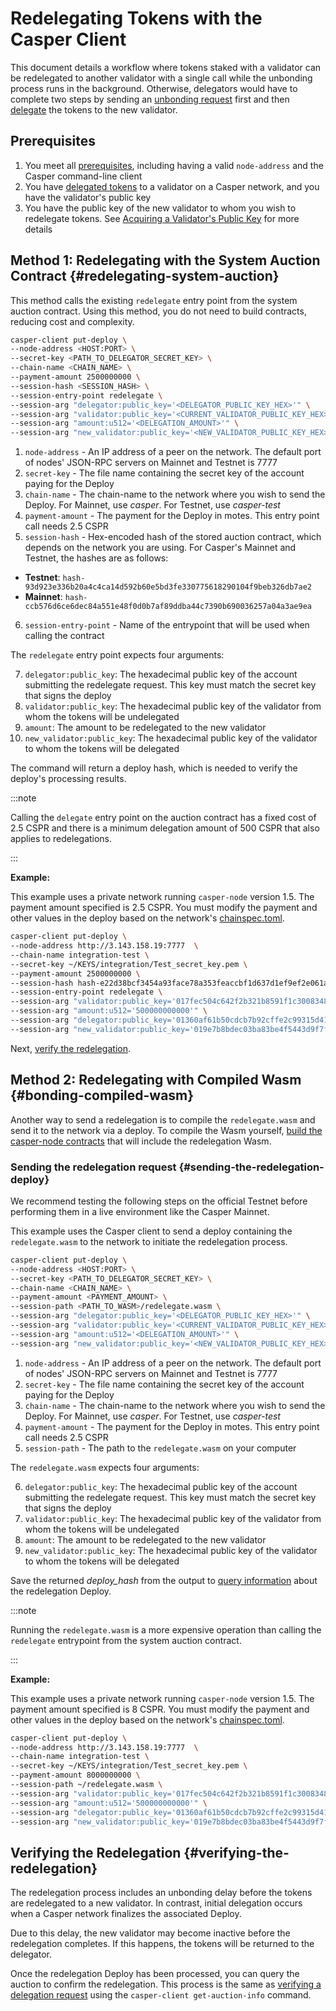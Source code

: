 # Redelegating Tokens with the Casper Client

This document details a workflow where tokens staked with a validator can be redelegated to another validator with a single call while the unbonding process runs in the background. Otherwise, delegators would have to complete two steps by sending an [unbonding request](./undelegate.md) first and then [delegate](./delegate.md) the tokens to the new validator.

## Prerequisites

1. You meet all [prerequisites](../prerequisites.md), including having a valid `node-address` and the Casper command-line client
2. You have [delegated tokens](./delegate.md) to a validator on a Casper network, and you have the validator's public key
3. You have the public key of the new validator to whom you wish to redelegate tokens. See [Acquiring a Validator's Public Key](./delegate.md#acquiring-a-validators-public-key) for more details

## Method 1: Redelegating with the System Auction Contract {#redelegating-system-auction}

This method calls the existing `redelegate` entry point from the system auction contract. Using this method, you do not need to build contracts, reducing cost and complexity.

```bash
casper-client put-deploy \
--node-address <HOST:PORT> \
--secret-key <PATH_TO_DELEGATOR_SECRET_KEY> \
--chain-name <CHAIN_NAME> \
--payment-amount 2500000000 \
--session-hash <SESSION_HASH> \
--session-entry-point redelegate \
--session-arg "delegator:public_key='<DELEGATOR_PUBLIC_KEY_HEX>'" \
--session-arg "validator:public_key='<CURRENT_VALIDATOR_PUBLIC_KEY_HEX>'" \
--session-arg "amount:u512='<DELEGATION_AMOUNT>'" \
--session-arg "new_validator:public_key='<NEW_VALIDATOR_PUBLIC_KEY_HEX>'"
```

1. `node-address` - An IP address of a peer on the network. The default port of nodes' JSON-RPC servers on Mainnet and Testnet is 7777
2. `secret-key` - The file name containing the secret key of the account paying for the Deploy
3. `chain-name` - The chain-name to the network where you wish to send the Deploy. For Mainnet, use *casper*. For Testnet, use *casper-test*
4. `payment-amount` - The payment for the Deploy in motes. This entry point call needs 2.5 CSPR
5. `session-hash` - Hex-encoded hash of the stored auction contract, which depends on the network you are using. For Casper's Mainnet and Testnet, the hashes are as follows:

- **Testnet**: `hash-93d923e336b20a4c4ca14d592b60e5bd3fe330775618290104f9beb326db7ae2`
- **Mainnet**: `hash-ccb576d6ce6dec84a551e48f0d0b7af89ddba44c7390b690036257a04a3ae9ea`

6. `session-entry-point` - Name of the entrypoint that will be used when calling the contract

The `redelegate` entry point expects four arguments:

7. `delegator:public_key`: The hexadecimal public key of the account submitting the redelegate request. This key must match the secret key that signs the deploy
8. `validator:public_key`: The hexadecimal public key of the validator from whom the tokens will be undelegated 
9. `amount`: The amount to be redelegated to the new validator
10. `new_validator:public_key`: The hexadecimal public key of the validator to whom the tokens will be delegated

The command will return a deploy hash, which is needed to verify the deploy's processing results.

:::note

Calling the `delegate` entry point on the auction contract has a fixed cost of 2.5 CSPR and there is a minimum delegation amount of 500 CSPR that also applies to redelegations.

:::

**Example:**

This example uses a private network running `casper-node` version 1.5. The payment amount specified is 2.5 CSPR. You must modify the payment and other values in the deploy based on the network's [chainspec.toml](../../concepts/glossary/C.md#chainspec).

```bash
casper-client put-deploy \
--node-address http://3.143.158.19:7777  \
--chain-name integration-test \
--secret-key ~/KEYS/integration/Test_secret_key.pem \
--payment-amount 2500000000 \
--session-hash hash-e22d38bcf3454a93face78a353feaccbf1d637d1ef9ef2e061a655728ff59bbe \
--session-entry-point redelegate \
--session-arg "validator:public_key='017fec504c642f2b321b8591f1c3008348c57a81acafceb5a392cf8416a5fb4a3c'" \
--session-arg "amount:u512='500000000000'" \
--session-arg "delegator:public_key='01360af61b50cdcb7b92cffe2c99315d413d34ef77fadee0c105cc4f1d4120f986'" \
--session-arg "new_validator:public_key='019e7b8bdec03ba83be4f5443d9f7f9111c77fec984ce9bb5bb7eb3da1e689c02d'"
```

Next, [verify the redelegation](#verifying-the-redelegation).

## Method 2: Redelegating with Compiled Wasm {#bonding-compiled-wasm}

Another way to send a redelegation is to compile the `redelegate.wasm` and send it to the network via a deploy. To compile the Wasm yourself, [build the casper-node contracts](./delegate.md#building-the-delegation-wasm) that will include the redelegation Wasm.

### Sending the redelegation request {#sending-the-redelegation-deploy}

We recommend testing the following steps on the official Testnet before performing them in a live environment like the Casper Mainnet.

This example uses the Casper client to send a deploy containing the `redelegate.wasm` to the network to initiate the redelegation process.

```bash
casper-client put-deploy \
--node-address <HOST:PORT> \
--secret-key <PATH_TO_DELEGATOR_SECRET_KEY> \
--chain-name <CHAIN_NAME> \
--payment-amount <PAYMENT_AMOUNT> \
--session-path <PATH_TO_WASM>/redelegate.wasm \
--session-arg "delegator:public_key='<DELEGATOR_PUBLIC_KEY_HEX>'" \
--session-arg "validator:public_key='<CURRENT_VALIDATOR_PUBLIC_KEY_HEX>'" \
--session-arg "amount:u512='<DELEGATION_AMOUNT>'" \
--session-arg "new_validator:public_key='<NEW_VALIDATOR_PUBLIC_KEY_HEX>'"
```

1. `node-address` - An IP address of a peer on the network. The default port of nodes' JSON-RPC servers on Mainnet and Testnet is 7777
2. `secret-key` - The file name containing the secret key of the account paying for the Deploy
3. `chain-name` - The chain-name to the network where you wish to send the Deploy. For Mainnet, use *casper*. For Testnet, use *casper-test*
4. `payment-amount` - The payment for the Deploy in motes. This entry point call needs 2.5 CSPR
5. `session-path` - The path to the `redelegate.wasm` on your computer

The `redelegate.wasm` expects four arguments:

6. `delegator:public_key`: The hexadecimal public key of the account submitting the redelegate request. This key must match the secret key that signs the deploy
7. `validator:public_key`: The hexadecimal public key of the validator from whom the tokens will be undelegated 
8. `amount`: The amount to be redelegated to the new validator
9. `new_validator:public_key`: The hexadecimal public key of the validator to whom the tokens will be delegated

Save the returned _deploy_hash_ from the output to [query information](../../resources/beginner/querying-network.md#querying-deploys) about the redelegation Deploy.

:::note

Running the `redelegate.wasm` is a more expensive operation than calling the `redelegate` entrypoint from the system auction contract.

:::

**Example:**

This example uses a private network running `casper-node` version 1.5. The payment amount specified is 8 CSPR. You must modify the payment and other values in the deploy based on the network's [chainspec.toml](../../concepts/glossary/C.md#chainspec).

```bash
casper-client put-deploy \
--node-address http://3.143.158.19:7777  \
--chain-name integration-test \
--secret-key ~/KEYS/integration/Test_secret_key.pem \
--payment-amount 8000000000 \
--session-path ~/redelegate.wasm \
--session-arg "validator:public_key='017fec504c642f2b321b8591f1c3008348c57a81acafceb5a392cf8416a5fb4a3c'" \
--session-arg "amount:u512='500000000000'" \
--session-arg "delegator:public_key='01360af61b50cdcb7b92cffe2c99315d413d34ef77fadee0c105cc4f1d4120f986'" \
--session-arg "new_validator:public_key='019e7b8bdec03ba83be4f5443d9f7f9111c77fec984ce9bb5bb7eb3da1e689c02d'"
```

## Verifying the Redelegation {#verifying-the-redelegation}

The redelegation process includes an unbonding delay before the tokens are redelegated to a new validator. In contrast, initial delegation occurs when a Casper network finalizes the associated Deploy.

Due to this delay, the new validator may become inactive before the redelegation completes. If this happens, the tokens will be returned to the delegator.

Once the redelegation Deploy has been processed, you can query the auction to confirm the redelegation. This process is the same as [verifying a delegation request](./delegate.md#confirming-the-delegation) using the `casper-client get-auction-info` command.
